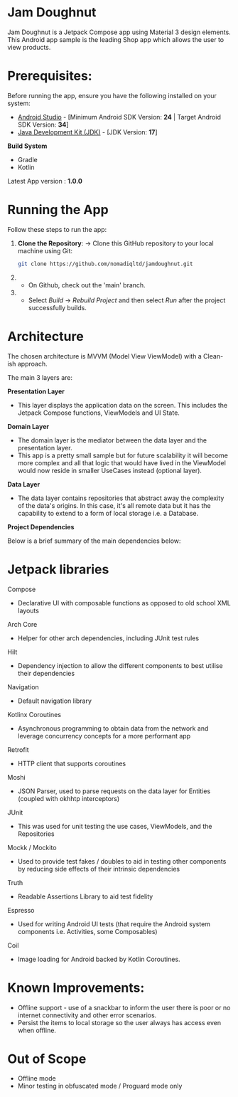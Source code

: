 # Jam Doughnut

Jam Doughnut is a Jetpack Compose app using Material 3 design elements. This Android app sample is the leading Shop app which allows the user to view products.

# Prerequisites: 

Before running the app, ensure you have the following installed on your system:

- [Android Studio](https://developer.android.com/studio) - [Minimum Android SDK Version: **24** | Target Android SDK Version: **34**]
- [Java Development Kit (JDK)](https://www.oracle.com/java/technologies/javase/jdk17-archive-downloads.html) - [JDK Version: **17**]

**Build System**
- Gradle
- Kotlin

Latest App version : **1.0.0**

# Running the App

Follow these steps to run the app:

1. **Clone the Repository**: -> Clone this GitHub repository to your local machine using Git:

   ```bash
   git clone https://github.com/nomadiqltd/jamdoughnut.git

2. - On Github, check out the 'main' branch.

3. - Select _Build_ -> _Rebuild Project_ and then select _Run_ after the project successfully builds.

# Architecture
The chosen architecture is MVVM (Model View ViewModel) with a Clean-ish approach. 

The main 3 layers are: 

**Presentation Layer**
- This layer displays the application data on the screen. This includes the Jetpack Compose functions, ViewModels and UI State.

**Domain Layer**
- The domain layer is the mediator between the data layer and the presentation layer.
- This app is a pretty small sample but for future scalability it will become more complex and all that logic that would have lived in the ViewModel would now reside in smaller UseCases instead (optional layer).

**Data Layer**
- The data layer contains repositories that abstract away the complexity of the data's origins. In this case, it's all remote data but it has the capability to extend to a form of local storage i.e. a Database.

**Project Dependencies**

Below is a brief summary of the main dependencies below:

# **Jetpack libraries**
Compose
- Declarative UI with composable functions as opposed to old school XML layouts
  
Arch Core
- Helper for other arch dependencies, including JUnit test rules

Hilt
- Dependency injection to allow the different components to best utilise their dependencies

Navigation
- Default navigation library

Kotlinx Coroutines
- Asynchronous programming to obtain data from the network and leverage concurrency concepts for a more performant app

Retrofit
- HTTP client that supports coroutines
  
Moshi
- JSON Parser, used to parse requests on the data layer for Entities (coupled with okhhtp interceptors)

JUnit
- This was used for unit testing the use cases, ViewModels, and the Repositories
  
Mockk / Mockito
 - Used to provide test fakes / doubles to aid in testing other components by reducing side effects of their intrinsic dependencies

Truth
 - Readable Assertions Library to aid test fidelity

Espresso
 - Used for writing Android UI tests (that require the Android system components i.e. Activities, some Composables)

Coil
 - Image loading for Android backed by Kotlin Coroutines.

# **Known Improvements:**

- Offline support - use of a snackbar to inform the user there is poor or no internet connectivity and other error scenarios.
- Persist the items to local storage so the user always has access even when offline.

# **Out of Scope**
- Offline mode
- Minor testing in obfuscated mode / Proguard mode only
